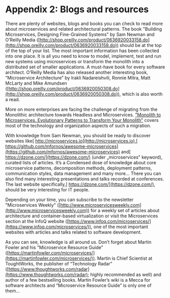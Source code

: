 # Appendix 2: Blogs and resources

There are plenty of websites, blogs and books you can check to read more about microservices and related architectural patterns. The book "Building Microservices, Designing Fine-Grained Systems" by Sam Newman and O’Reilly Media ([http://shop.oreilly.com/product/0636920033158.do](http://shop.oreilly.com/product/0636920033158.do)) should be at the top of the top of your list. The most important information has been collected into one place. It is all you need to know to model, implement, test and run new systems using microservices or transform the monolith into a distributed set of smaller applications. A must-have book for every software architect. O’Reilly Media has also released another interesting book, “Microservice Architecture” by Irakli Nadareishvili, Ronnie Mitra, Matt McLarty and Mike Amundsen ([http://shop.oreilly.com/product/0636920050308.do](http://shop.oreilly.com/product/0636920050308.do)), which is also worth a read.

More on more enterprises are facing the challenge of migrating from the Monolithic architecture towards Headless and Microservices. ["Monolith to Microservices. Evolutionary Patterns to Transform Your Monolith"](https://samnewman.io/books/monolith-to-microservices/) covers most of the technology and organization aspects of such a migration.

With knowledge from Sam Newman, you should be ready to discover websites like[ http://microservices.io](http://microservices.io),[ https://github.com/mfornos/awesome-microservices](https://github.com/mfornos/awesome-microservices) and[ https://dzone.com/](https://dzone.com/) (under „microservices" keyword), curated lists of articles. It’s a Condensed dose of knowledge about core microservice patterns, decomposition methods, deployment patterns, communication styles, data management and many more… There you can also find many interesting presentations and talks recorded at conferences. The last website specifically,[ https://dzone.com/](https://dzone.com/), should be very interesting for IT people.

Depending on your time, you can subscribe to the newsletter "Microservices Weekly" ([http://www.microservicesweekly.com](http://www.microservicesweekly.com)) for a weekly set of articles about architecture and container-based virtualization or visit the Microservices section at the InfoQ website ([https://www.infoq.com/microservices/](https://www.infoq.com/microservices/)), one of the most important websites with articles and talks related to software development.

As you can see, knowledge is all around us. Don’t forget about Martin Fowler and his "Microservice Resource Guide" ([https://martinfowler.com/microservices/](https://martinfowler.com/microservices/)). Martin is Chief Scientist at ToughtWorks, the publisher of “Technology Radar” ([https://www.thoughtworks.com/radar](https://www.thoughtworks.com/radar); highly recommended as well) and author of a few bestselling books. Martin Fowler’s wiki is a Mecca for software architects and “Microservice Resource Guide” is only one of them…